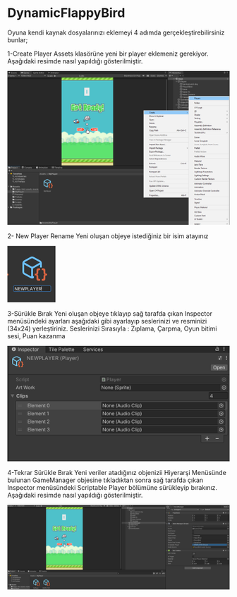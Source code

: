 # DynamicFlappyBird

Oyuna kendi kaynak dosyalarınızı eklemeyi 4 adımda gerçekleştirebilirsiniz bunlar;

1-Create Player
Assets klasörüne yeni bir player eklemeniz gerekiyor. Aşağıdaki resimde nasıl yapıldığı gösterilmiştir.

![alt text](https://github.com/smhucr/DynamicFlappyBird/blob/main/FlappySteps/1CreatePlayer.png)

2- New Player Rename
Yeni oluşan objeye istediğiniz bir isim atayınız

![alt text](https://github.com/smhucr/DynamicFlappyBird/blob/main/FlappySteps/2NEWPLAYER.png)

3-Sürükle Bırak
Yeni oluşan objeye tıklayıp sağ tarafda çıkan Inspector menüsündeki ayarları aşağıdaki gibi ayarlayıp seslerinizi ve resminizi (34x24) yerleştiriniz.
Seslerinizi Sırasıyla : Zıplama, Çarpma, Oyun bitimi sesi, Puan kazanma

![alt text](https://github.com/smhucr/DynamicFlappyBird/blob/main/FlappySteps/3InspectorSetting.png)

4-Tekrar Sürükle Bırak
Yeni veriler atadığınız objenizii Hiyerarşi Menüsünde bulunan GameManager objesine tıkladıktan sonra sağ tarafda çıkan Inspector menüsündeki Scriptable Player bölümüne sürükleyip bırakınız. Aşağıdaki resimde nasıl yapıldığı gösterilmiştir.


![alt text](https://github.com/smhucr/DynamicFlappyBird/blob/main/FlappySteps/4GameManagerToNewPlayer.png)
